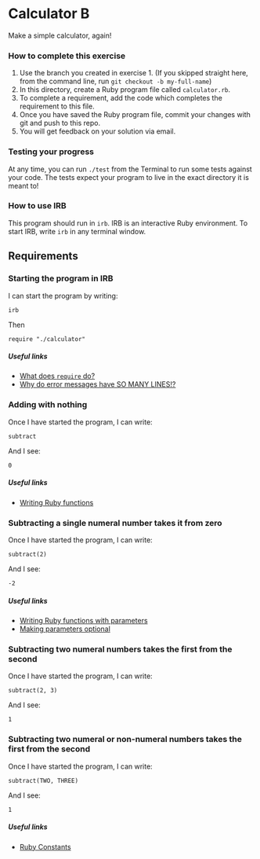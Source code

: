 # Calculator B

Make a simple calculator, again!

### How to complete this exercise

1. Use the branch you created in exercise 1. (If you skipped straight here, from the command line, run `git checkout -b my-full-name`)
2. In this directory, create a Ruby program file called `calculator.rb`.
3. To complete a requirement, add the code which completes the requirement to this file.
3. Once you have saved the Ruby program file, commit your changes with git and push to this repo.
4. You will get feedback on your solution via email.

### Testing your progress

At any time, you can run `./test` from the Terminal to run some tests against your code. The tests expect your program to live in the exact directory it is meant to!

### How to use IRB

This program should run in `irb`. IRB is an interactive Ruby environment. To start IRB, write `irb` in any terminal window.

## Requirements

### Starting the program in IRB

I can start the program by writing:

`irb`

Then 

`require "./calculator"`

##### Useful links

- [What does `require` do?]()
- [Why do error messages have SO MANY LINES!?]()

### Adding with nothing

Once I have started the program, I can write:

```
subtract
```

And I see:

```
0
```

##### Useful links

- [Writing Ruby functions]()

### Subtracting a single numeral number takes it from zero

Once I have started the program, I can write:

```
subtract(2)
```

And I see:

```
-2
```

##### Useful links

- [Writing Ruby functions with parameters]()
- [Making parameters optional]()

### Subtracting two numeral numbers takes the first from the second

Once I have started the program, I can write:

```
subtract(2, 3)
```

And I see:

```
1
```

### Subtracting two numeral or non-numeral numbers takes the first from the second

Once I have started the program, I can write:

```
subtract(TWO, THREE)
```

And I see: 

```
1
```

##### Useful links

- [Ruby Constants]()
